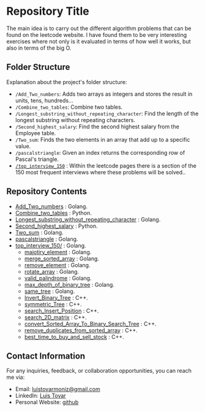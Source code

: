 # Repository Title

The main idea is to carry out the different algorithm problems that can be found on the leetcode website. I have found them to be very interesting exercises where not only is it evaluated in terms of how well it works, but also in terms of the big O.

## Folder Structure

Explanation about the project's folder structure:

- `/Add_Two_numbers`: Adds two arrays as integers and stores the result in units, tens, hundreds...
- `/Combine_two_tables`: Combine two tables.
- `/Longest_substring_without_repeating_character`: Find the length of the longest substring without repeating characters.
- `/Second_highest_salary`: Find the second highest salary from the Employee table.
- `/Two_sum`: Finds the two elements in an array that add up to a specific value.
- `/pascalstriangle`: Given an index returns the corresponding row of Pascal's triangle.
- [`/top_interview_150`](https://github.com/ltovarm/leetcode/tree/master/top_interview_150) : Within the leetcode pages there is a section of the 150 most frequent interviews where these problems will be solved..

## Repository Contents

- [Add_Two_numbers](https://github.com/ltovarm/leetcode/tree/master/Add_Two_numbers) : Golang.
- [Combine_two_tables](https://github.com/ltovarm/leetcode/tree/master/Combine_two_tables) : Python.
- [Longest_substring_without_repeating_character](https://github.com/ltovarm/leetcode/tree/master/Longest_substring_without_repeating_character) : Golang.
- [Second_highest_salary](https://github.com/ltovarm/leetcode/tree/master/Second_highest_salary) : Python.
- [Two_sum](https://github.com/ltovarm/leetcode/tree/master/Two_sum) : Golang.
- [pascalstriangle](https://github.com/ltovarm/leetcode/tree/master/pascalstriangle) : Golang.
- [top_interview_150/](https://github.com/ltovarm/leetcode/tree/master/top_interview_150) : Golang.
  - [majotiry_element](https://github.com/ltovarm/leetcode/tree/master/top_interview_150/majotiry_element) : Golang.
  - [merge_sorted_array](https://github.com/ltovarm/leetcode/tree/master/top_interview_150/merge_sorted_array) : Golang.
  - [remove_element](https://github.com/ltovarm/leetcode/tree/master/top_interview_150/remove_element) : Golang.
  - [rotate_array](https://github.com/ltovarm/leetcode/tree/master/top_interview_150/rotate_array) : Golang.
  - [valid_palindrome](https://github.com/ltovarm/leetcode/tree/master/top_interview_150/valid_palindrome) : Golang.
  - [max_depth_of_binary_tree](https://github.com/ltovarm/leetcode/tree/master/top_interview_150/max_depth_of_binary_tree) : Golang.
  - [same_tree](https://github.com/ltovarm/leetcode/tree/master/top_interview_150/same_tree) : Golang.
  - [Invert_Binary_Tree](https://github.com/ltovarm/leetcode/tree/master/top_interview_150/Invert_Binary_Tree) : C++.
  - [symmetric_Tree](https://github.com/ltovarm/leetcode/tree/master/top_interview_150/symmetric_Tree) : C++.
  - [search_Insert_Position](<https://github.com/ltovarm/leetcode/tree/master/top_interview_150/search_Insert_Positione>) : C++.
  - [search_2D_matrix](<https://github.com/ltovarm/leetcode/tree/master/top_interview_150/search_2D_matrix>) : C++.
  - [convert_Sorted_Array_To_Binary_Search_Tree](<https://github.com/ltovarm/leetcode/tree/master/top_interview_150/convert_Sorted_Array_To_Binary_Search_Tree>) : C++.
  - [remove_duplicates_from_sorted_array](https://github.com/ltovarm/leetcode/tree/master/top_interview_150/remove_duplicates_from_sorted_array) : C++.
  - [best_time_to_buy_and_sell_stock](https://github.com/ltovarm/leetcode/tree/master/top_interview_150/best_time_to_buy_and_sell_stock) : C++.

## Contact Information

For any inquiries, feedback, or collaboration opportunities, you can reach me via:

- Email: [luistovarmoniz@gmail.com](mailto:luistovarmoniz@gmail.com)
- LinkedIn: [Luis Tovar](https://www.linkedin.com/in/ltovarmoniz)
- Personal Website: [github](https://github.com/ltovarm)
